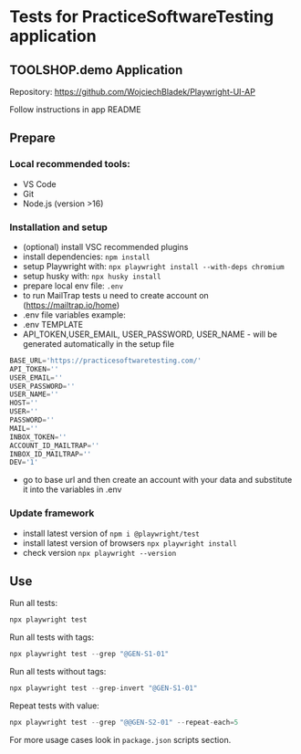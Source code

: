 # Tests for PracticeSoftwareTesting application

## TOOLSHOP.demo Application

Repository: https://github.com/WojciechBladek/Playwright-UI-AP

Follow instructions in app README

## Prepare

### Local recommended tools:

- VS Code
- Git
- Node.js (version >16)

### Installation and setup

- (optional) install VSC recommended plugins
- install dependencies: `npm install`
- setup Playwright with: `npx playwright install --with-deps chromium`
- setup husky with: `npx husky install`
- prepare local env file: `.env`
- to run MailTrap tests u need to create account on (https://mailtrap.io/home)
- .env file variables example:
- .env TEMPLATE
- API_TOKEN,USER_EMAIL, USER_PASSWORD, USER_NAME - will be generated automatically in the setup file

```javascript
BASE_URL='https://practicesoftwaretesting.com/'
API_TOKEN=''
USER_EMAIL=''
USER_PASSWORD=''
USER_NAME=''
HOST=''
USER=''
PASSWORD=''
MAIL=''
INBOX_TOKEN=''
ACCOUNT_ID_MAILTRAP=''
INBOX_ID_MAILTRAP=''
DEV='1'
```

- go to base url and then create an account with your data and substitute it into the variables in .env

### Update framework

- install latest version of `npm i @playwright/test`
- install latest version of browsers `npx playwright install`
- check version `npx playwright --version`

## Use

Run all tests:

```javascript
npx playwright test
```

Run all tests with tags:

```javascript
npx playwright test --grep "@GEN-S1-01"
```

Run all tests without tags:

```javascript
npx playwright test --grep-invert "@GEN-S1-01"
```

Repeat tests with value:

```javascript
npx playwright test --grep "@@GEN-S2-01" --repeat-each=5
```

For more usage cases look in `package.json` scripts section.
